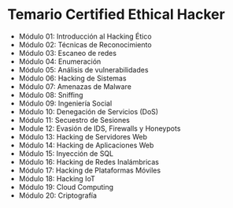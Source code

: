 # Temario Certified Ethical Hacker
- Módulo 01: Introducción al Hacking Ético
- Módulo 02: Técnicas de Reconocimiento
- Módulo 03: Escaneo de redes
- Módulo 04: Enumeración
- Módulo 05: Análisis de vulnerabilidades
- Módulo 06: Hacking de Sistemas
- Módulo 07: Amenazas de Malware
- Módulo 08: Sniffing
- Módulo 09: Ingeniería Social
- Módulo 10: Denegación de Servicios (DoS)
- Módulo 11: Secuestro de Sesiones
- Module 12: Evasión de IDS, Firewalls y Honeypots
- Módulo 13: Hacking de Servidores Web
- Módulo 14: Hacking de Aplicaciones Web
- Módulo 15: Inyección de SQL
- Módulo 16: Hacking de Redes Inalámbricas
- Módulo 17: Hacking de Plataformas Móviles
- Módulo 18: Hacking IoT
- Módulo 19: Cloud Computing
- Módulo 20: Criptografía
